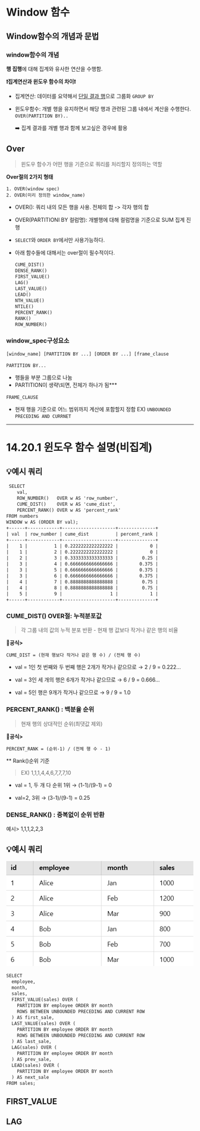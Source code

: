 # Window 함수
## Window함수의 개념과 문법
    
### window함수의 개념
**행 집행**에 대해 집계와 유사한 연산을 수행함.

**❗집계연산과 윈도우 함수의 차이❗**
- 집계연산: 데이터를 요약해서 <U>단일 결과 행</U>으로 그룹화 `GROUP BY`
- 윈도우함수: 개별 행을 유지하면서 해당 행과 관련된 그룹 내에서 계산을 수행한다. `OVER(PARTITION BY)..`

    ➡️ 집계 결과를 개별 행과 함께 보고싶은 경우에 활용

## Over
> 윈도우 함수가 어떤 행을 기준으로 쿼리를 처리할지 정의하는 역할

**Over절의 2가지 형태**
```MYSQL
1. OVER(window spec)
2. OVER(미리 정의한 window_name)
```

- OVER(): 쿼리 내의 모든 행을 사용. 전체의 합 -> 각자 행의 합

- OVER(PARTITIONI BY 컬럼명): 개별행에 대해 컬럼명을 기준으로 SUM 집계 진행

- `SELECT`와 `ORDER BY`에서만 사용가능하다. 

- 아래 함수들에 대해서는 over절이 필수적이다.
    ```
    CUME_DIST()
    DENSE_RANK()
    FIRST_VALUE()
    LAG()
    LAST_VALUE()
    LEAD()
    NTH_VALUE()
    NTILE()
    PERCENT_RANK()
    RANK()
    ROW_NUMBER()
    ```


### **window_spec구성요소**
```MYSQL
[window_name] [PARTITION BY ...] [ORDER BY ...] [frame_clause
```
`PARTITION BY... `
- 행들을 부분 그룹으로 나눔
- PARTITION이 생략\되면, 전체가 하나가 됨***

`FRAME_CLAUSE`      
- 현재 행을 기준으로 어느 범위까지 계산에 포함할지 정함
EX)  `UNBOUNDED PRECEDING AND CURRNET`   

---

# 14.20.1 윈도우 함수 설명(비집계)

## 💡예시 쿼리
```MYSQL
 SELECT
    val,
    ROW_NUMBER()   OVER w AS 'row_number',
    CUME_DIST()    OVER w AS 'cume_dist',
    PERCENT_RANK() OVER w AS 'percent_rank'
FROM numbers
WINDOW w AS (ORDER BY val);
+------+------------+--------------------+--------------+
| val  | row_number | cume_dist          | percent_rank |
+------+------------+--------------------+--------------+
|    1 |          1 | 0.2222222222222222 |            0 |
|    1 |          2 | 0.2222222222222222 |            0 |
|    2 |          3 | 0.3333333333333333 |         0.25 |
|    3 |          4 | 0.6666666666666666 |        0.375 |
|    3 |          5 | 0.6666666666666666 |        0.375 |
|    3 |          6 | 0.6666666666666666 |        0.375 |
|    4 |          7 | 0.8888888888888888 |         0.75 |
|    4 |          8 | 0.8888888888888888 |         0.75 |
|    5 |          9 |                  1 |            1 |
+------+------------+--------------------+--------------+
```

### CUME_DIST() OVER절: 누적분포값
> 각 그룹 내의 값의 누적 분포 반환 - 현재 행 값보다 작거나 같은 행의 비율


**🌱공식>**
```MYSQL
CUME_DIST = (현재 행보다 작거나 같은 행 수) / (전체 행 수)
```
- val = 1인 첫 번째와 두 번째 행은 2개가 작거나 같으므로 → 2 / 9 = 0.222...

- val = 3인 세 개의 행은 6개가 작거나 같으므로 → 6 / 9 = 0.666...

- val = 5인 행은 9개가 작거나 같으므로 → 9 / 9 = 1.0

### PERCENT_RANK() : 백분율 순위
> 현재 행의 상대적인 순위(최댓값 제외)

**🌱공식>**
```MYSQL
PERCENT_RANK = (순위-1) / (전체 행 수 - 1)
```
** Rank()순위 기준

>EX) 1,1,1,4,4,6,7,7,7,10

- val = 1, 두 개 다 순위 1위 → (1-1)/(9-1) = 0

- val=2, 3위 → (3-1)/(9-1) = 0.25


### DENSE_RANK() : 중복없이 순위 반환

예시> 1,1,1,2,2,3



## 💡예시 쿼리
![alt text](image/image.png)

```MYSQL
SELECT
  employee,
  month,
  sales,
  FIRST_VALUE(sales) OVER (
    PARTITION BY employee ORDER BY month
    ROWS BETWEEN UNBOUNDED PRECEDING AND CURRENT ROW
  ) AS first_sale,
  LAST_VALUE(sales) OVER (
    PARTITION BY employee ORDER BY month
    ROWS BETWEEN UNBOUNDED PRECEDING AND CURRENT ROW
  ) AS last_sale,
  LAG(sales) OVER (
    PARTITION BY employee ORDER BY month
  ) AS prev_sale,
  LEAD(sales) OVER (
    PARTITION BY employee ORDER BY month
  ) AS next_sale
FROM sales;
```

## FIRST_VALUE
## LAG 

